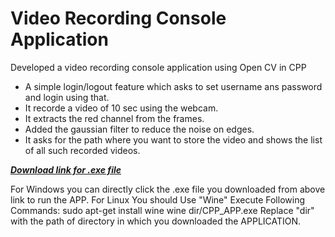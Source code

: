 # Video Recording Console Application
Developed a video recording console application using Open CV in CPP
- A simple login/logout feature which asks to set username ans password and login using that.
- It recorde a video of 10 sec using the webcam.
- It extracts the red channel from the frames.
- Added the gaussian filter to reduce the noise on edges.
- It asks for the path where you want to store the video and shows the list of all such recorded videos.

<a href="https://github.com/Manav1906/Recording-console-application_CPP/blob/main/VR-app.exe" download="VR-app.exe"><b><I>Download link for .exe file</I></b></a>

For Windows you can directly click the .exe file you downloaded from above link to run the APP.
For Linux You should Use "Wine"
Execute Following Commands:
sudo apt-get install wine
wine dir/CPP_APP.exe
Replace "dir" with the path of directory in which you downloaded the APPLICATION.
